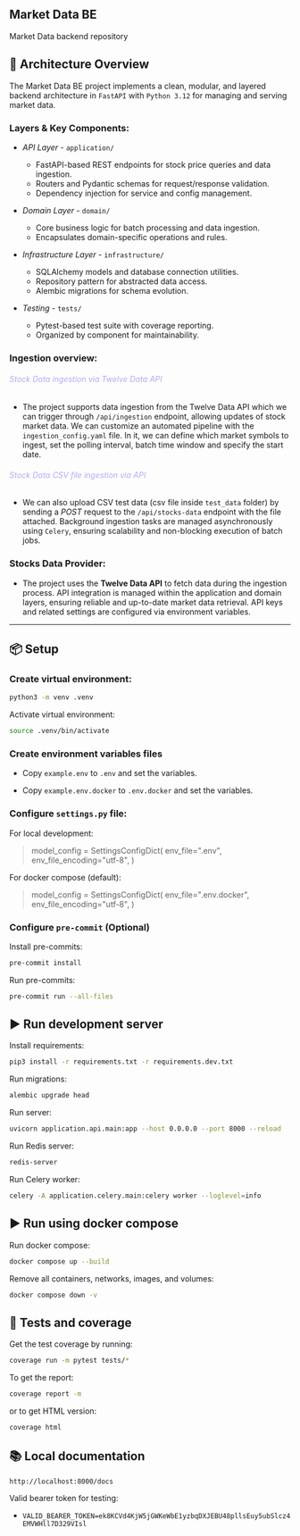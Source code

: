 ## Market Data BE

Market Data backend repository

## 🚀 Architecture Overview

The Market Data BE project implements a clean, modular, and layered backend architecture in `FastAPI` with `Python 3.12` for managing and serving market data.

### Layers & Key Components:

- _API Layer_ - `application/`

   - FastAPI-based REST endpoints for stock price queries and data ingestion.
   - Routers and Pydantic schemas for request/response validation.
   - Dependency injection for service and config management.


- _Domain Layer_ - `domain/`

  - Core business logic for batch processing and data ingestion.
  - Encapsulates domain-specific operations and rules.


- _Infrastructure Layer_ - `infrastructure/`
  - SQLAlchemy models and database connection utilities.
  - Repository pattern for abstracted data access.
  - Alembic migrations for schema evolution.


- _Testing_ - `tests/`
  - Pytest-based test suite with coverage reporting.
  - Organized by component for maintainability.


### Ingestion overview:

###### <font color="#b0acf7"> Stock Data ingestion via Twelve Data API</font>

  - The project supports data ingestion from the Twelve Data API which we can trigger through `/api/ingestion` endpoint, allowing updates of stock market data.
   We can customize an automated pipeline with the `ingestion_config.yaml` file. In it, we can define which market symbols to ingest, set the polling interval, batch time window and specify the start date.

###### <font color="#b0acf7"> Stock Data CSV file ingestion via API</font>

- We can also upload CSV test data (csv file inside `test_data` folder) by sending a _POST_ request to the `/api/stocks-data` endpoint with the file attached. Background ingestion tasks are managed asynchronously using `Celery`, ensuring scalability and non-blocking execution of batch jobs.


### Stocks Data Provider:

- The project uses the **Twelve Data API** to fetch data during the ingestion process. API integration is managed within the application and domain layers, ensuring reliable and up-to-date market data retrieval. API keys and related settings are configured via environment variables.

<hr></hr>


## 📦 Setup

### Create virtual environment:
```bash
python3 -m venv .venv
```

Activate virtual environment:
```bash
source .venv/bin/activate
```

### Create environment variables files

- Copy `example.env` to `.env` and set the variables.

- Copy `example.env.docker` to `.env.docker` and set the variables.

### Configure `settings.py` file:

For local development:
> model_config = SettingsConfigDict(
    env_file=".env",
    env_file_encoding="utf-8",
)

For docker compose (default):
> model_config = SettingsConfigDict(
    env_file=".env.docker",
    env_file_encoding="utf-8",
)


### Configure `pre-commit` (Optional)
Install pre-commits:
```bash
pre-commit install
```
Run pre-commits:
```bash
pre-commit run --all-files
```

## ▶️ Run development server
Install requirements:
```bash
pip3 install -r requirements.txt -r requirements.dev.txt
```

Run migrations:
```bash
alembic upgrade head
```

Run server:
```bash
uvicorn application.api.main:app --host 0.0.0.0 --port 8000 --reload
```

Run Redis server:
```bash
redis-server
```

Run Celery worker:
```bash
celery -A application.celery.main:celery worker --loglevel=info
```



## ▶️ Run using docker compose

Run docker compose:
```bash
docker compose up --build
```

Remove all containers, networks, images, and volumes:
```bash
docker compose down -v
```

## 🧪 Tests and coverage

Get the test coverage by running:
```bash
coverage run -m pytest tests/*
```
To get the report:
```bash
coverage report -m
```
or to get HTML version:
```bash
coverage html
```

## 📚 Local documentation

`http://localhost:8000/docs`


Valid bearer token for testing:

- `VALID_BEARER_TOKEN=ek8KCVd4KjW5jGWKeWbE1yzbqDXJEBU48pllsEuy5ubSlcz4EMVWHll7D329VIsl`

